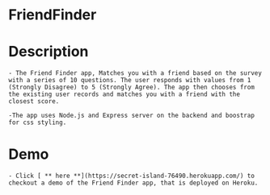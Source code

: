 # FriendFinder
  # Description
    - The Friend Finder app, Matches you with a friend based on the survey with a series of 10 questions. The user responds with values from 1 (Strongly Disagree) to 5 (Strongly Agree). The app then chooses from the existing user records and matches you with a friend with the closest score.
    
    -The app uses Node.js and Express server on the backend and boostrap for css styling.
    
  # Demo
    - Click [ ** here **](https://secret-island-76490.herokuapp.com/) to checkout a demo of the Friend Finder app, that is deployed on Heroku.
